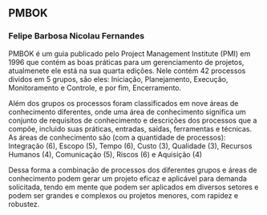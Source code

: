## PMBOK
### Felipe Barbosa Nicolau Fernandes

PMBOK é um guia publicado pelo Project Management Institute (PMI) em 1996 que contém as boas práticas para um gerenciamento de projetos, atualmenete ele está na sua quarta edições. Nele contém 42 processos dividos em 5 grupos, são eles: Iniciação, Planejamento, Execução, Monitoramento e Controle, e por fim, Encerramento.

Além dos grupos os processos foram classificados em nove áreas de conhecimento diferentes, onde uma área de conhecimento significa um conjunto de requisitos de conhecimento e descrições dos processos que a compõe, incluido suas práticas, entradas, saídas, ferramentas e técnicas. As áreas de conhecimento são (com a quantidade de processos): Integração (6), Escopo (5), Tempo (6), Custo (3), Qualidade (3), Recursos Humanos (4), Comunicação (5), Riscos (6) e Aquisição (4)

Dessa forma a combinação de processos dos diferentes grupos e áreas de conhecimento podem gerar um projeto eficaz e aplicável para demanda solicitada, tendo em mente que podem ser aplicados em diversos setores e podem ser grandes e complexos ou projetos menores, com rapidez e robustez.
